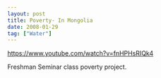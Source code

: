 ```yaml
---
layout: post
title: Poverty- In Mongolia
date: 2008-01-29
tag: ["Water"]
---
```


https://www.youtube.com/watch?v=fnHPHsRIQk4  

Freshman Seminar class poverty project.